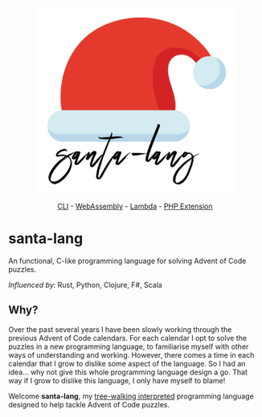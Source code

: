<p align="center"><img src="assets/logo.png" alt="santa-lang" width="400px" /></p>
<p align="center"><a href="cli/">CLI</a> - <a href="wasm/">WebAssembly</a> - <a href="lambda/">Lambda</a> - <a href="php-ext/">PHP Extension</a></p>

# santa-lang

An functional, C-like programming language for solving Advent of Code puzzles.

_Influenced by:_ Rust, Python, Clojure, F#, Scala

## Why?

Over the past several years I have been slowly working through the previous Advent of Code calendars.
For each calendar I opt to solve the puzzles in a new programming language, to familiarise myself with other ways of understanding and working.
However, there comes a time in each calendar that I grow to dislike some aspect of the language.
So I had an idea... why not give this whole programming language design a go.
That way if I grow to dislike this language, I only have myself to blame!

Welcome **santa-lang**, my [tree-walking interpreted](<https://en.wikipedia.org/wiki/Interpreter_(computing)>) programming language designed to help tackle Advent of Code puzzles.
